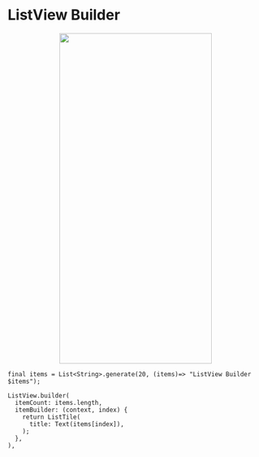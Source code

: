 # ListView Builder
<p align="center">
<img src="https://docs.google.com/uc?id=1ExSvugltZb8G5znzNxFuO2-nTooWab1F" height="649" width="300">
</p>

```
final items = List<String>.generate(20, (items)=> "ListView Builder $items");

ListView.builder(
  itemCount: items.length,
  itemBuilder: (context, index) {
    return ListTile(
      title: Text(items[index]),
    );
  },
),
```
